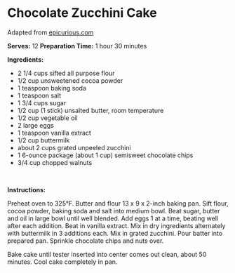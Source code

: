 Chocolate Zucchini Cake
=======================

Adapted from [epicurious.com](http://www.epicurious.com)

**Serves:** 12
 **Preparation Time:** 1 hour 30 minutes

**Ingredients:**

-   2 1/4 cups sifted all purpose flour
-   1/2 cup unsweetened cocoa powder
-   1 teaspoon baking soda
-   1 teaspoon salt
-   1 3/4 cups sugar
-   1/2 cup (1 stick) unsalted butter, room temperature
-   1/2 cup vegetable oil
-   2 large eggs
-   1 teaspoon vanilla extract
-   1/2 cup buttermilk
-   about 2 cups grated unpeeled zucchini
-   1 6-ounce package (about 1 cup) semisweet chocolate chips
-   3/4 cup chopped walnuts

 

**Instructions:**

Preheat oven to 325°F. Butter and flour 13 x 9 x 2-inch baking pan. Sift flour, cocoa powder, baking soda and salt into medium bowl. Beat sugar, butter and oil in large bowl until well blended. Add eggs 1 at a time, beating well after each addition. Beat in vanilla extract. Mix in dry ingredients alternately with buttermilk in 3 additions each. Mix in grated zucchini. Pour batter into prepared pan. Sprinkle chocolate chips and nuts over.

Bake cake until tester inserted into center comes out clean, about 50 minutes. Cool cake completely in pan.
